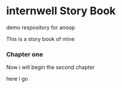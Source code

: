 # internwell Story Book
demo respository for anoop

This is a story book of mine

### Chapter one

Now i will begin the second chapter

here i go